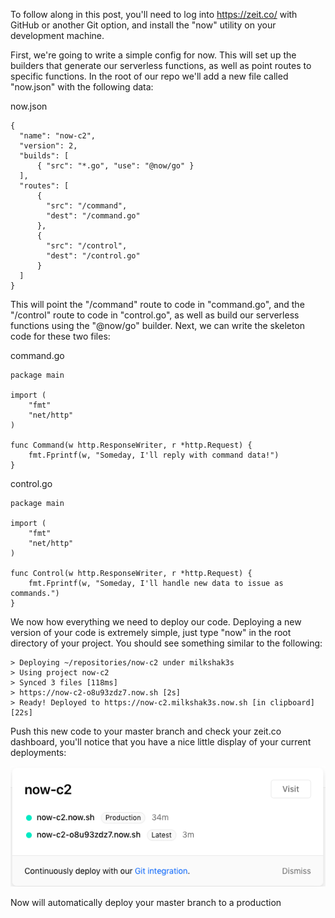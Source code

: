 To follow along in this post, you'll need to log into https://zeit.co/ with GitHub or another Git option, and install the "now" utility on your development machine.

First, we're going to write a simple config for now. This will set up the builders that generate our serverless functions, as well as point routes to specific functions. In the root of our repo we'll add a new file called "now.json" with the following data:

now.json
```
{
  "name": "now-c2",
  "version": 2,
  "builds": [
      { "src": "*.go", "use": "@now/go" }
  ],
  "routes": [
      {
        "src": "/command",
        "dest": "/command.go"
      },
      {
        "src": "/control",
        "dest": "/control.go"
      }
  ]
}
```

This will point the "/command" route to code in "command.go", and the "/control" route to code in "control.go", as well as build our serverless functions using the "@now/go" builder. Next, we can write the skeleton code for these two files:

command.go
```
package main

import (
	"fmt"
	"net/http"
)

func Command(w http.ResponseWriter, r *http.Request) {
	fmt.Fprintf(w, "Someday, I'll reply with command data!")
}
```

control.go
```
package main

import (
	"fmt"
	"net/http"
)

func Control(w http.ResponseWriter, r *http.Request) {
	fmt.Fprintf(w, "Someday, I'll handle new data to issue as commands.")
}
```

We now how everything we need to deploy our code. Deploying a new version of your code is extremely simple, just type "now" in the root directory of your project. You should see something similar to the following:

```
> Deploying ~/repositories/now-c2 under milkshak3s
> Using project now-c2
> Synced 3 files [118ms]
> https://now-c2-o8u93zdz7.now.sh [2s]
> Ready! Deployed to https://now-c2.milkshak3s.now.sh [in clipboard] [22s]
```

Push this new code to your master branch and check your zeit.co dashboard, you'll notice that you have a nice little display of your current deployments:

![zeit.co dashboard](dashboard.png)

Now will automatically deploy your master branch to a production 